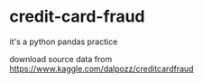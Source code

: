 # credit-card-fraud
it's a python pandas practice


download source data from https://www.kaggle.com/dalpozz/creditcardfraud
